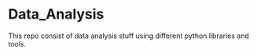 # Data_Analysis
This repo consist of data analysis stuff using different python libraries and tools.
